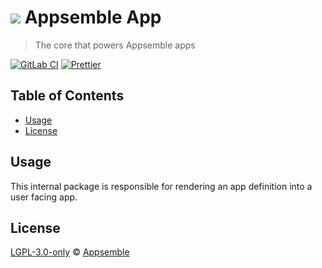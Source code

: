 # ![](https://gitlab.com/appsemble/appsemble/-/raw/0.33.5/config/assets/logo.svg) Appsemble App

> The core that powers Appsemble apps

[![GitLab CI](https://gitlab.com/appsemble/appsemble/badges/0.33.5/pipeline.svg)](https://gitlab.com/appsemble/appsemble/-/releases/0.33.5)
[![Prettier](https://img.shields.io/badge/code_style-prettier-ff69b4.svg)](https://prettier.io)

## Table of Contents

- [Usage](#usage)
- [License](#license)

## Usage

This internal package is responsible for rendering an app definition into a user facing app.

## License

[LGPL-3.0-only](https://gitlab.com/appsemble/appsemble/-/blob/0.33.5/LICENSE.md) ©
[Appsemble](https://appsemble.com)
